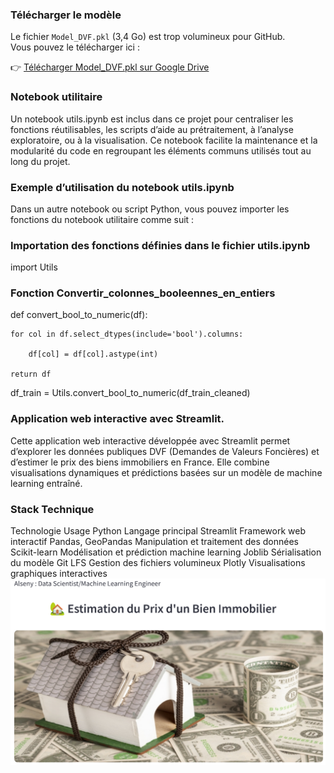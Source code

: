 ### Télécharger le modèle

Le fichier `Model_DVF.pkl` (3,4 Go) est trop volumineux pour GitHub.  
Vous pouvez le télécharger ici :

👉 [Télécharger Model_DVF.pkl sur Google Drive](https://drive.google.com/file/d/1Z79gZJ5R2NzWBHDiZLTxDfOsamm0nkkF/view?usp=drive_link)

### Notebook utilitaire
Un notebook utils.ipynb est inclus dans ce projet pour centraliser les fonctions réutilisables, les scripts d’aide au prétraitement, à l’analyse exploratoire, ou à la visualisation. Ce notebook facilite la maintenance et la modularité du code en regroupant les éléments communs utilisés tout au long du projet.
### Exemple d’utilisation du notebook utils.ipynb  
Dans un autre notebook ou script Python, vous pouvez importer les fonctions du notebook utilitaire comme suit :
### Importation des fonctions définies dans le fichier utils.ipynb
import Utils 
### Fonction Convertir_colonnes_booleennes_en_entiers

def convert_bool_to_numeric(df):

    for col in df.select_dtypes(include='bool').columns:
    
        df[col] = df[col].astype(int)
        
    return df
    
df_train = Utils.convert_bool_to_numeric(df_train_cleaned)

### Application web interactive avec Streamlit.
Cette application web interactive développée avec Streamlit permet d’explorer les données publiques DVF (Demandes de Valeurs Foncières) et d’estimer le prix des biens immobiliers en France. Elle combine visualisations dynamiques et prédictions basées sur un modèle de machine learning entraîné.
### Stack Technique
Technologie	Usage
Python	Langage principal
Streamlit	Framework web interactif
Pandas, GeoPandas	Manipulation et traitement des données
Scikit-learn	Modélisation et prédiction machine learning
Joblib	Sérialisation du modèle
Git LFS	Gestion des fichiers volumineux
Plotly	Visualisations graphiques interactives
[![Aperçu du PDF](images/AppDVF.png)](images/AppStreamlit.pdf)

